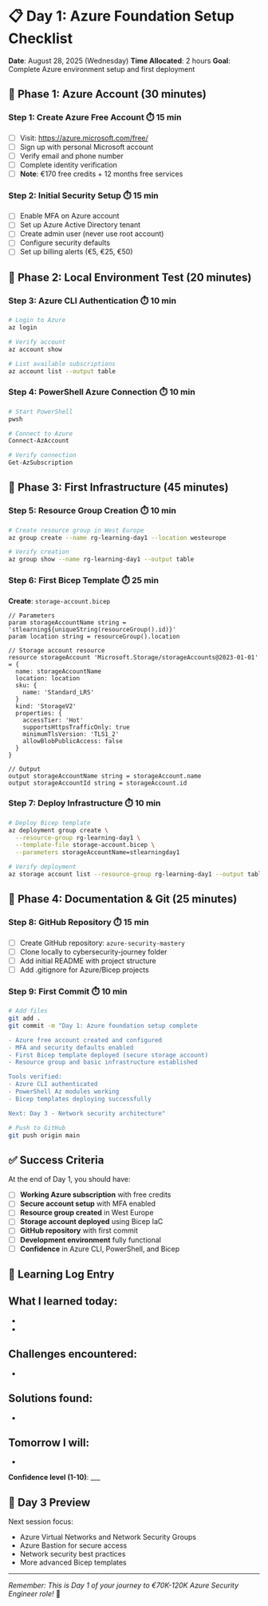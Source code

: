 # 📋 Day 1: Azure Foundation Setup Checklist

**Date**: August 28, 2025 (Wednesday)
**Time Allocated**: 2 hours
**Goal**: Complete Azure environment setup and first deployment

## 🎯 **Phase 1: Azure Account (30 minutes)**

### **Step 1: Create Azure Free Account** ⏱️ 15 min
- [ ] Visit: https://azure.microsoft.com/free/
- [ ] Sign up with personal Microsoft account
- [ ] Verify email and phone number
- [ ] Complete identity verification
- [ ] **Note**: €170 free credits + 12 months free services

### **Step 2: Initial Security Setup** ⏱️ 15 min
- [ ] Enable MFA on Azure account
- [ ] Set up Azure Active Directory tenant
- [ ] Create admin user (never use root account)
- [ ] Configure security defaults
- [ ] Set up billing alerts (€5, €25, €50)

## 🎯 **Phase 2: Local Environment Test (20 minutes)**

### **Step 3: Azure CLI Authentication** ⏱️ 10 min
```bash
# Login to Azure
az login

# Verify account
az account show

# List available subscriptions
az account list --output table
```

### **Step 4: PowerShell Azure Connection** ⏱️ 10 min
```powershell
# Start PowerShell
pwsh

# Connect to Azure
Connect-AzAccount

# Verify connection
Get-AzSubscription
```

## 🎯 **Phase 3: First Infrastructure (45 minutes)**

### **Step 5: Resource Group Creation** ⏱️ 10 min
```bash
# Create resource group in West Europe
az group create --name rg-learning-day1 --location westeurope

# Verify creation
az group show --name rg-learning-day1 --output table
```

### **Step 6: First Bicep Template** ⏱️ 25 min

**Create**: `storage-account.bicep`
```bicep
// Parameters
param storageAccountName string = 'stlearning${uniqueString(resourceGroup().id)}'
param location string = resourceGroup().location

// Storage account resource
resource storageAccount 'Microsoft.Storage/storageAccounts@2023-01-01' = {
  name: storageAccountName
  location: location
  sku: {
    name: 'Standard_LRS'
  }
  kind: 'StorageV2'
  properties: {
    accessTier: 'Hot'
    supportsHttpsTrafficOnly: true
    minimumTlsVersion: 'TLS1_2'
    allowBlobPublicAccess: false
  }
}

// Output
output storageAccountName string = storageAccount.name
output storageAccountId string = storageAccount.id
```

### **Step 7: Deploy Infrastructure** ⏱️ 10 min
```bash
# Deploy Bicep template
az deployment group create \
  --resource-group rg-learning-day1 \
  --template-file storage-account.bicep \
  --parameters storageAccountName=stlearningday1

# Verify deployment
az storage account list --resource-group rg-learning-day1 --output table
```

## 🎯 **Phase 4: Documentation & Git (25 minutes)**

### **Step 8: GitHub Repository** ⏱️ 15 min
- [ ] Create GitHub repository: `azure-security-mastery`
- [ ] Clone locally to cybersecurity-journey folder
- [ ] Add initial README with project structure
- [ ] Add .gitignore for Azure/Bicep projects

### **Step 9: First Commit** ⏱️ 10 min
```bash
# Add files
git add .
git commit -m "Day 1: Azure foundation setup complete

- Azure free account created and configured
- MFA and security defaults enabled
- First Bicep template deployed (secure storage account)
- Resource group and basic infrastructure established

Tools verified:
- Azure CLI authenticated
- PowerShell Az modules working
- Bicep templates deploying successfully

Next: Day 3 - Network security architecture"

# Push to GitHub
git push origin main
```

## ✅ **Success Criteria**

At the end of Day 1, you should have:
- [ ] **Working Azure subscription** with free credits
- [ ] **Secure account setup** with MFA enabled
- [ ] **Resource group created** in West Europe
- [ ] **Storage account deployed** using Bicep IaC
- [ ] **GitHub repository** with first commit
- [ ] **Development environment** fully functional
- [ ] **Confidence** in Azure CLI, PowerShell, and Bicep

## 📝 **Learning Log Entry**

**What I learned today**:
- 
- 
- 

**Challenges encountered**:
- 
- 

**Solutions found**:
- 
- 

**Tomorrow I will**:
- 
- 

**Confidence level (1-10)**: ___

## 🚀 **Day 3 Preview**

Next session focus:
- Azure Virtual Networks and Network Security Groups
- Azure Bastion for secure access
- Network security best practices
- More advanced Bicep templates

---

*Remember: This is Day 1 of your journey to €70K-120K Azure Security Engineer role!* 💪
